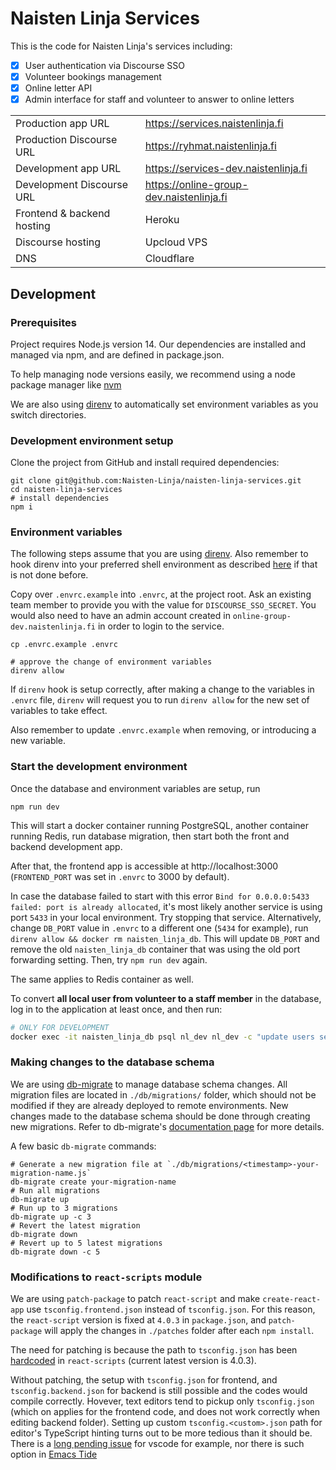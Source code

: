 # Naisten Linja Services

This is the code for Naisten Linja's services including:

- [x] User authentication via Discourse SSO
- [x] Volunteer bookings management
- [x] Online letter API
- [x] Admin interface for staff and volunteer to answer to online letters

|                            |                                          |
| -------------------------- | ---------------------------------------- |
| Production app URL         | https://services.naistenlinja.fi         |
| Production Discourse URL   | https://ryhmat.naistenlinja.fi           |
| Development app URL        | https://services-dev.naistenlinja.fi     |
| Development Discourse URL  | https://online-group-dev.naistenlinja.fi |
| Frontend & backend hosting | Heroku                                   |
| Discourse hosting          | Upcloud VPS                              |
| DNS                        | Cloudflare                               |

## Development

### Prerequisites

Project requires Node.js version 14. Our dependencies are installed and managed via npm, and are defined in package.json.

To help managing node versions easily, we recommend using a node package manager like
[nvm](https://github.com/nvm-sh/nvm)

We are also using [direnv](https://direnv.net/) to automatically set environment variables as you switch directories.

### Development environment setup

Clone the project from GitHub and install required dependencies:

```shell
git clone git@github.com:Naisten-Linja/naisten-linja-services.git
cd naisten-linja-services
# install dependencies
npm i
```

### Environment variables

The following steps assume that you are using [direnv](https://direnv.net/). Also remember to hook
direnv into your preferred shell environment as described [here](https://direnv.net/docs/hook.html)
if that is not done before.

Copy over `.envrc.example` into `.envrc`, at the project root. Ask an existing team member to
provide you with the value for `DISCOURSE_SSO_SECRET`. You would also need to have an admin
account created in `online-group-dev.naistenlinja.fi` in order to login to the service.

```shell
cp .envrc.example .envrc

# approve the change of environment variables
direnv allow
```

If `direnv` hook is setup correctly, after making a change to the variables in `.envrc` file,
`direnv` will request you to run `direnv allow` for the new set of variables to take effect.

Also remember to update `.envrc.example` when removing, or introducing a new variable.

### Start the development environment

Once the database and environment variables are setup, run

```
npm run dev
```

This will start a docker container running PostgreSQL, another container running Redis, run database migration,
then start both the front and backend development app.

After that, the frontend app is accessible at http://localhost:3000 (`FRONTEND_PORT` was set in
`.envrc` to 3000 by default).

In case the database failed to start with this error `Bind for 0.0.0.0:5433 failed: port is already allocated`, it's
most likely another service is using port `5433` in your local environment. Try stopping that service. Alternatively,
change `DB_PORT` value in `.envrc` to a different one (`5434` for example), run `direnv allow && docker rm
naisten_linja_db`. This will update `DB_PORT` and remove the old `naisten_linja_db` container that was using the old
port forwarding setting. Then, try `npm run dev` again.

The same applies to Redis container as well.

To convert **all local user from volunteer to a staff member** in the database, log in to the application at least once, and then run:

```sh
# ONLY FOR DEVELOPMENT
docker exec -it naisten_linja_db psql nl_dev nl_dev -c "update users set role='staff';"
```

### Making changes to the database schema

We are using [db-migrate](https://github.com/db-migrate/node-db-migrate) to manage database schema changes. All
migration files are located in `./db/migrations/` folder, which should not be modified if they are already deployed to
remote environments. New changes made to the database schema should be done through creating new migrations. Refer to
db-migrate's [documentation page](https://db-migrate.readthedocs.io/en/latest/) for more details.

A few basic `db-migrate` commands:

```
# Generate a new migration file at `./db/migrations/<timestamp>-your-migration-name.js`
db-migrate create your-migration-name
# Run all migrations
db-migrate up
# Run up to 3 migrations
db-migrate up -c 3
# Revert the latest migration
db-migrate down
# Revert up to 5 latest migrations
db-migrate down -c 5
```

### Modifications to `react-scripts` module

We are using `patch-package` to patch `react-script` and make `create-react-app` use `tsconfig.frontend.json` instead of
`tsconfig.json`. For this reason, the `react-script` version is fixed at `4.0.3` in `package.json`, and `patch-package`
will apply the changes in `./patches` folder after each `npm install`.

The need for patching is because the path to `tsconfig.json` has been
[hardcoded](https://github.com/facebook/create-react-app/blob/v4.0.3/packages/react-scripts/config/paths.js#L71) in
`react-scripts` (current latest version is 4.0.3).

Without patching, the setup with `tsconfig.json` for frontend, and `tsconfig.backend.json` for backend is still possible
and the codes would compile correctly. Hovever, text editors tend to pickup only `tsconfig.json` (which on applies for
the frontend code, and does not work correctly when editing backend folder). Setting up custom `tsconfig.<custom>.json`
path for editor's TypeScript hinting turns out to be more tedious than it should be. There is a
[long pending issue](https://github.com/microsoft/vscode/issues/12463) for vscode for example, nor there is such option
in [Emacs Tide](https://github.com/ananthakumaran/tide)
